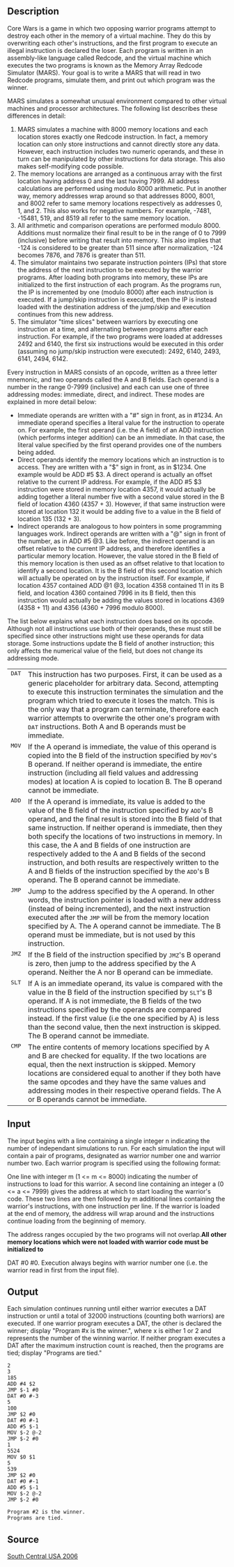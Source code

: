 <h2>Description</h2><p>Core Wars is a game in which two opposing warrior programs attempt to destroy each other in the memory of a virtual machine. They do this by overwriting each other's instructions, and the first program to execute an illegal instruction is declared the loser. Each program is written in an assembly-like language called Redcode, and the virtual machine which executes the two programs is known as the Memory Array Redcode Simulator (MARS). Your goal is to write a MARS that will read in two Redcode programs, simulate them, and print out which program was the winner. 
</p>
MARS simulates a somewhat unusual environment compared to other virtual machines and processor architectures. The following list describes these differences in detail:<ol><li>MARS simulates a machine with 8000 memory locations and each location stores exactly one Redcode instruction. In fact, a memory location can only store instructions and cannot directly store any data. However, each instruction includes two numeric operands, and these in turn can be manipulated by other instructions for data storage. This also makes self-modifying code possible. </li><li>The memory locations are arranged as a continuous array with the first location having address 0 and the last having 7999. All address calculations are performed using modulo 8000 arithmetic. Put in another way, memory addresses wrap around so that addresses 8000, 8001, and 8002 refer to same memory locations respectively as addresses 0, 1, and 2. This also works for negative numbers. For example, -7481, -15481, 519, and 8519 all refer to the same memory location. </li><li>All arithmetic and comparison operations are performed modulo 8000. Additions must normalize their final result to be in the range of 0 to 7999 (inclusive) before writing that result into memory. This also implies that -124 is considered to be greater than 511 since after normalization, -124 becomes 7876, and 7876 is greater than 511.</li><li>The simulator maintains two separate instruction pointers (IPs) that store the address of the next instruction to be executed by the warrior programs. After loading both programs into memory, these IPs are initialized to the first instruction of each program. As the programs run, the IP is incremented by one (modulo 8000) after each instruction is executed. If a jump/skip instruction is executed, then the IP is instead loaded with the destination address of the jump/skip and execution continues from this new address. </li><li>The simulator "time slices" between warriors by executing one instruction at a time, and alternating between programs after each instruction. For example, if the two programs were loaded at addresses 2492 and 6140, the first six instructions would be executed in this order (assuming no jump/skip instruction were executed): 2492, 6140, 2493, 6141, 2494, 6142. </li></ol><p>Every instruction in MARS consists of an opcode, written as a three letter mnemonic, and two operands called the A and B fields. Each operand is a number in the range 0-7999 (inclusive) and each can use one of three addressing modes: immediate, direct, and indirect. These modes are explained in more detail below: </p><ul><li>Immediate operands are written with a "#" sign in front, as in #1234. An immediate operand specifies a literal value for the instruction to operate on. For example, the first operand (i.e. the A field) of an ADD instruction (which performs integer addition) can be an immediate. In that case, the literal value specified by the first operand provides one of the numbers being added. </li><li>Direct operands identify the memory locations which an instruction is to access. They are written with a "$" sign in front, as in $1234. One example would be ADD #5 $3. A direct operand is actually an offset relative to the current IP address. For example, if the ADD #5 $3 instruction were stored in memory location 4357, it would actually be adding together a literal number five with a second value stored in the B field of location 4360 (4357 + 3). However, if that same instruction were stored at location 132 it would be adding five to a value in the B field of location 135 (132 + 3). </li><li>Indirect operands are analogous to how pointers in some programming languages work. Indirect operands are written with a "@" sign in front of the number, as in ADD #5 @3. Like before, the indirect operand is an offset relative to the current IP address, and therefore identifies a particular memory location. However, the value stored in the B field of this memory location is then used as an offset relative to that location to identify a second location. It is the B field of this second location which will actually be operated on by the instruction itself. For example, if location 4357 contained ADD @1 @3, location 4358 contained 11 in its B field, and location 4360 contained 7996 in its B field, then this instruction would actually be adding the values stored in locations 4369 (4358 + 11) and 4356 (4360 + 7996 modulo 8000). </li></ul><p>The list below explains what each instruction does based on its opcode. Although not all instructions use both of their operands, these must still be specified since other instructions might use these operands for data storage. Some instructions update the B field of another instruction; this only affects the numerical value of the field, but does not change its addressing mode. </p><style type="text/css">td { vertical-align: top }</style><p>
</p><table cellpadding="5"><tbody><tr><td><tt>DAT</tt></td><td>This instruction has two purposes. First, it can be used as a generic placeholder for arbitrary data. Second, attempting to execute this instruction terminates the simulation and the program which tried to execute it loses the match. This is the only way that a program can terminate, therefore each warrior attempts to overwrite the other one's program with <tt>DAT</tt> instructions. Both A and B operands must be immediate. </td></tr><tr><td><tt>MOV</tt></td><td>If the A operand is immediate, the value of this operand is copied into the B field of the instruction specified by <tt>MOV</tt>'s B operand. If neither operand is immediate, the entire instruction (including all field values and addressing modes) at location A is copied to location B. The B operand cannot be immediate. </td></tr><tr><td><tt>ADD</tt></td><td>If the A operand is immediate, its value is added to the value of the B field of the instruction specified by <tt>ADD</tt>'s B operand, and the final result is stored into the B field of that same instruction. If neither operand is immediate, then they both specify the locations of two instructions in memory. In this case, the A and B fields of one instruction are respectively added to the A and B fields of the second instruction, and both results are respectively written to the A and B fields of the instruction specified by the <tt>ADD</tt>'s B operand. The B operand cannot be immediate. </td></tr><tr><td><tt>JMP</tt></td><td>Jump to the address specified by the A operand. In other words, the instruction pointer is loaded with a new address (instead of being incremented), and the next instruction executed after the <tt>JMP</tt> will be from the memory location specified by A. The A operand cannot be immediate. The B operand must be immediate, but is not used by this instruction. </td></tr><tr><td><tt>JMZ</tt></td><td>If the B field of the instruction specified by <tt>JMZ</tt>'s B operand is zero, then jump to the address specified by the A operand. Neither the A nor B operand can be immediate. </td></tr><tr><td><tt>SLT</tt></td><td>If A is an immediate operand, its value is compared with the value in the B field of the instruction specified by <tt>SLT</tt>'s B operand. If A is not immediate, the B fields of the two instructions specified by the operands are compared instead. If the first value (i.e the one specified by A) is less than the second value, then the next instruction is skipped. The B operand cannot be immediate. </td></tr><tr><td><tt>CMP</tt></td><td>The entire contents of memory locations specified by A and B are checked for equality. If the two locations are equal, then the next instruction is skipped. Memory locations are considered equal to another if they both have the same opcodes and they have the same values and addressing modes in their respective operand fields. The A or B operands cannot be immediate. </td></tr></tbody></table><p>
</p>
<h2>Input</h2><p>The input begins with a line containing a single integer n indicating the number of independant simulations to run. For each simulation the input will contain a pair of programs, designated as warrior number one and warrior number two. Each warrior program is specified using the following format: 
</p>
One line with integer m (1 &lt;= m &lt;= 8000) indicating the number of instructions to load for this warrior. A second line containing an integer a (0 &lt;= a &lt;= 7999) gives the address at which to start loading the warrior's code. These two lines are then followed by m additional lines containing the warrior's instructions, with one instruction per line. If the warrior is loaded at the end of memory, the address will wrap around and the instructions continue loading from the beginning of memory. 

The address ranges occupied by the two programs will not overlap.<b>All other memory locations which were not loaded with warrior code must be initialized to</b><p> DAT #0 #0. Execution always begins with warrior number one (i.e. the warrior read in first from the input file). 
</p>
<h2>Output</h2><p>Each simulation continues running until either warrior executes a DAT instruction or until a total of 32000 instructions (counting both warriors) are executed. If one warrior program executes a DAT, the other is declared the winner; display "Program #x is the winner.", where x is either 1 or 2 and represents the number of the winning warrior. If neither program executes a DAT after the maximum instruction count is reached, then the programs are tied; display "Programs are tied." </p><pre><code class="language-input1">2
3
185
ADD #4 $2
JMP $-1 #0
DAT #0 #-3
5
100
JMP $2 #0
DAT #0 #-1
ADD #5 $-1
MOV $-2 @-2
JMP $-2 #0
1
5524
MOV $0 $1
5
539
JMP $2 #0
DAT #0 #-1
ADD #5 $-1
MOV $-2 @-2
JMP $-2 #0</code></pre><pre><code class="language-output1">Program #2 is the winner.
Programs are tied.</code></pre><h2>Source</h2><a href="searchproblem?field=source&amp;key=South+Central+USA+2006">South Central USA 2006</a>